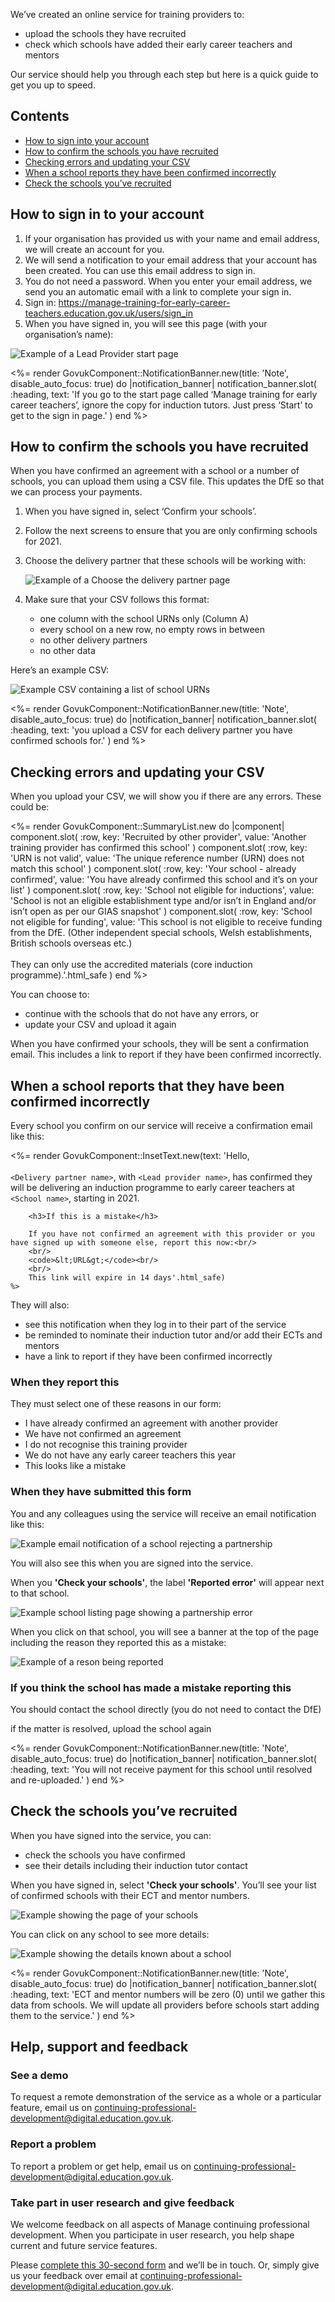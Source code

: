 We’ve created an online service for training providers to:

- upload the schools they have recruited
- check which schools have added their early career teachers and mentors

Our service should help you through each step but here is a quick guide to get you up to speed.

## Contents

- [How to sign into your account](#how-to-sign-in-to-your-account)
- [How to confirm the schools you have recruited](#how-to-confirm-the-schools-you-have-recruited)
- [Checking errors and updating your CSV](#checking-errors-and-updating-your-csv)
- [When a school reports they have been confirmed incorrectly](#when-a-school-reports-that-they-have-been-confirmed-incorrectly)
- [Check the schools you’ve recruited](#check-the-schools-you-ve-recruited)

## How to sign in to your account

1. If your organisation has provided us with your name and email address, we will create an account for you.
2. We will send a notification to your email address that your account has been created. You can use this email address to sign in.
3. You do not need a password. When you enter your email address, we send you an automatic email with a link to complete your sign in.
4. Sign in: <https://manage-training-for-early-career-teachers.education.gov.uk/users/sign_in>
5. When you have signed in, you will see this page (with your organisation’s name):

![Example of a Lead Provider start page](/lead-provider/start-page.png)

<%= render GovukComponent::NotificationBanner.new(title: 'Note', disable_auto_focus: true) do |notification_banner|
    notification_banner.slot(
        :heading,
        text: 'If you go to the start page called ‘Manage training for early career teachers’, ignore the copy for induction tutors. Just press ‘Start’ to get to the sign in page.'
    )
end %>

## How to confirm the schools you have recruited

When you have confirmed an agreement with a school or a number of schools, you can upload them using a CSV file. This updates the DfE so that we can process your payments.

1. When you have signed in, select ‘Confirm your schools’.
2. Follow the next screens to ensure that you are only confirming schools for 2021.
3. Choose the delivery partner that these schools will be working with:
   
   ![Example of a Choose the delivery partner page](/lead-provider/choose-delivery-partner-page.png)
   
4. Make sure that your CSV follows this format:
    - one column with the school URNs only (Column A)
    - every school on a new row, no empty rows in between
    - no other delivery partners
    - no other data

Here’s an example CSV:

![Example CSV containing a list of school URNs](/lead-provider/example-csv.png)

<%= render GovukComponent::NotificationBanner.new(title: 'Note', disable_auto_focus: true) do |notification_banner|
    notification_banner.slot(
        :heading,
        text: 'you upload a CSV for each delivery partner you have confirmed schools for.'
    )
end %>

## Checking errors and updating your CSV
When you upload your CSV, we will show you if there are any errors. These could be:

<%= render GovukComponent::SummaryList.new do |component|
    component.slot(
        :row,
        key: 'Recruited by other provider',
        value: 'Another training provider has confirmed this school'
    )
    component.slot(
        :row,
        key: 'URN is not valid',
        value: 'The unique reference number (URN) does not match this school'
    )
    component.slot(
        :row,
        key: 'Your school - already confirmed',
        value: 'You have already confirmed this school and it’s on your list'
    )
    component.slot(
        :row,
        key: 'School not eligible for inductions',
        value: 'School is not an eligible establishment type and/or isn’t in England and/or isn’t open as per our GIAS snapshot'
    )
    component.slot(
        :row,
        key: 'School not eligible for funding',
        value: 'This school is not eligible to receive funding from the DfE. (Other independent special schools, Welsh establishments, British schools overseas etc.)<br/><br/>They can only use the accredited materials (core induction programme).'.html_safe
    )
end %>

You can choose to:

- continue with the schools that do not have any errors, or
- update your CSV and upload it again

When you have confirmed your schools, they will be sent a confirmation email. This includes a link to report if they have been confirmed incorrectly.

## When a school reports that they have been confirmed incorrectly
Every school you confirm on our service will receive a confirmation email like this:

<div>
    <%= render GovukComponent::InsetText.new(text: 'Hello,<br/>
        <br/>
        <code>&lt;Delivery partner name&gt;</code>, with <code>&lt;Lead provider name&gt;</code>, has confirmed they will be delivering an induction programme to early career teachers at <code>&lt;School name&gt;</code>, starting in 2021.<br/>
        
        <h3>If this is a mistake</h3>
        
        If you have not confirmed an agreement with this provider or you have signed up with someone else, report this now:<br/>
        <br/>
        <code>&lt;URL&gt;</code><br/>
        <br/>
        This link will expire in 14 days'.html_safe)
    %>
</div>

They will also:

- see this notification when they log in to their part of the service
- be reminded to nominate their induction tutor and/or add their ECTs and mentors
- have a link to report if they have been confirmed incorrectly

### When they report this

They must select one of these reasons in our form:

- I have already confirmed an agreement with another provider
- We have not confirmed an agreement
- I do not recognise this training provider
- We do not have any early career teachers this year
- This looks like a mistake

### When they have submitted this form
You and any colleagues using the service will receive an email notification like this:

![Example email notification of a school rejecting a partnership](/lead-provider/email-notification.png)

You will also see this when you are signed into the service.

When you **'Check your schools'**, the label **'Reported error'** will appear next to that school.

![Example school listing page showing a partnership error](/lead-provider/schools-page-with-error.png)

When you click on that school, you will see a banner at the top of the page including the reason they reported this as a mistake:

![Example of a reson being reported](/lead-provider/reported-reason.png)


### If you think the school has made a mistake reporting this

You should contact the school directly (you do not need to contact the DfE) 

if the matter is resolved, upload the school again

<%= render GovukComponent::NotificationBanner.new(title: 'Note', disable_auto_focus: true) do |notification_banner|
    notification_banner.slot(
        :heading,
        text: 'You will not receive payment for this school until resolved and re-uploaded.'
    )
end %>

## Check the schools you’ve recruited

When you have signed into the service, you can:

- check the schools you have confirmed
- see their details including their induction tutor contact

When you have signed in, select **'Check your schools'**. You’ll see your list of confirmed schools with their ECT and mentor numbers.

![Example showing the page of your schools](/lead-provider/schools-page.png)

You can click on any school to see more details:

![Example showing the details known about a school](/lead-provider/school-page.png)

<%= render GovukComponent::NotificationBanner.new(title: 'Note', disable_auto_focus: true) do |notification_banner|
    notification_banner.slot(
        :heading,
        text: 'ECT and mentor numbers will be zero (0) until we gather this data from schools. We will update all providers before schools start adding them to the service.'
    )
end %>

## Help, support and feedback

### See a demo

To request a remote demonstration of the service as a whole or a particular feature, email us on <continuing-professional-development@digital.education.gov.uk>.

### Report a problem
To report a problem or get help, email us on <continuing-professional-development@digital.education.gov.uk>.

### Take part in user research and give feedback
We welcome feedback on all aspects of Manage continuing professional development. When you participate in user research, you help shape current and future service features.

Please [complete this 30-second form](https://forms.office.com/Pages/ResponsePage.aspx?id=yXfS-grGoU2187O4s0qC-VlIdprT6TlEmsOS8-ufjHVUQzgyQVVOSERHWkZYV045RVYxSTBQWlNUSi4u) and we’ll be in touch. Or, simply give us your feedback over email at <continuing-professional-development@digital.education.gov.uk>.
